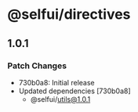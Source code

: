 # @selfui/directives

## 1.0.1

### Patch Changes

- 730b0a8: Initial release
- Updated dependencies [730b0a8]
  - @selfui/utils@1.0.1
